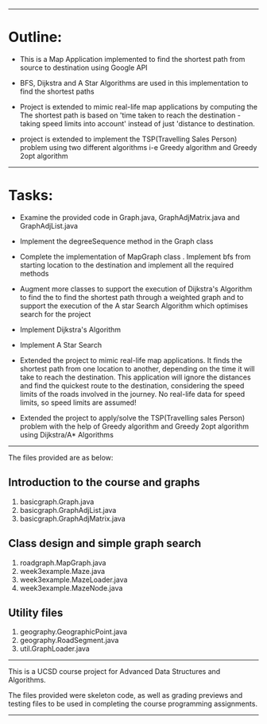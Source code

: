 





-----------------------------------------------------------------------------

Outline:
==========
* This is a Map Application implemented to find the shortest path from source to destination using Google API

* BFS, Dijkstra and A Star Algorithms are used in this implementation to find the shortest paths

* Project is extended to mimic real-life map applications by computing the 
The shortest path is based on 'time taken to reach the destination - taking speed limits into account' instead of just 'distance to destination.

* project is extended to implement the TSP(Travelling Sales Person) problem using two different algorithms i-e Greedy algorithm and Greedy 2opt algorithm

-----------------------------------------------------------------------------


Tasks:
=============
- Examine the provided code in Graph.java, GraphAdjMatrix.java and GraphAdjList.java

- Implement the degreeSequence method in the Graph class

- Complete the implementation of MapGraph class
    . Implement bfs from starting location to the destination and implement all 
      the required methods
      
- Augment more classes to support the execution of Dijkstra's Algorithm to find the 
    to find the shortest path through a weighted graph and to support the execution of the
    A star Search Algorithm which optimises search for the project
    
- Implement Dijkstra's Algorithm

- Implement A Star Search

- Extended the project to mimic real-life map applications. It finds the shortest path 
    from one location to another, depending on the time it will take to reach the 
    destination. This application will ignore the distances and find the quickest 
    route to the destination, considering the speed limits of the roads involved in the journey.
    No real-life data for speed limits, so speed limits are assumed!

- Extended the project to apply/solve the TSP(Travelling sales Person) problem with the help 
    of Greedy algorithm and Greedy 2opt algorithm using Dijkstra/A* Algorithms

----------------------------------------------------------------------------------


The files provided are as below:

Introduction to the course and graphs
--------------------------------------
1. basicgraph.Graph.java
2. basicgraph.GraphAdjList.java
3. basicgraph.GraphAdjMatrix.java

Class design and simple graph search
-------------------------------------
1. roadgraph.MapGraph.java
2. week3example.Maze.java
3. week3example.MazeLoader.java
4. week3example.MazeNode.java

Utility files
---------------
1. geography.GeographicPoint.java
2. geography.RoadSegment.java
3. util.GraphLoader.java

--------------------------------------------------------------------------------

This is a UCSD course project for Advanced Data Structures and Algorithms.

The files provided were skeleton code, as well as grading previews and 
testing files to be used in completing the course programming 
assignments.

----------------------------------------------------------------------------------
